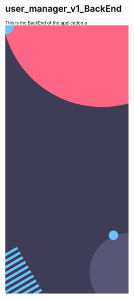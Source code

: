 # user_manager_v1_BackEnd
This is the BackEnd of the application
a <br/>
![alt text](https://github.com/JaysonMnguni/user_manager_android_app_project/blob/main/alt_bg_img.png)

